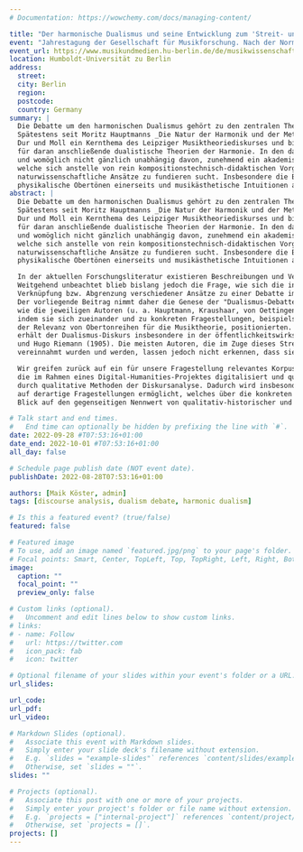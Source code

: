 ```yaml
---
# Documentation: https://wowchemy.com/docs/managing-content/

title: "Der harmonische Dualismus und seine Entwicklung zum 'Streit- und Angelpunkt der Musiktheorie' - eine Diskursanalyse"
event: "Jahrestagung der Gesellschaft für Musikforschung. Nach der Norm: Musikwissenschaft im 21. Jahrhundert"
event_url: https://www.musikundmedien.hu-berlin.de/de/musikwissenschaft/gfm2022
location: Humboldt-Universität zu Berlin
address:
  street:
  city: Berlin
  region:
  postcode:
  country: Germany
summary: |
  Die Debatte um den harmonischen Dualismus gehört zu den zentralen Themenfeldern der Musiktheorie des 19. Jahrhunderts in Deutschland. 
  Spätestens seit Moritz Hauptmanns _Die Natur der Harmonik und der Metrik_ (1853) war die Frage nach der Beziehung der beiden Tongeschlechter 
  Dur und Moll ein Kernthema des Leipziger Musiktheoriediskurses und bildete in ihrer dialektischen Grundkonzeption das Fundament 
  für daran anschließende dualistische Theorien der Harmonie. In den darauf folgenden Jahrzehnten bildete sich darüber hinaus, 
  und womöglich nicht gänzlich unabhängig davon, zunehmend ein akademisches Selbstverständnis einer Musiktheorie heraus, 
  welche sich anstelle von rein kompositionstechnisch-didaktischen Vorgaben durch eine stärkere Rückbindung an philosophische und 
  naturwissenschaftliche Ansätze zu fundieren sucht. Insbesondere die Begründung der Mollkonsonanz wurde durch Bezugnahme auf 
  physikalische Obertönen einerseits und musikästhetische Intuitionen andererseits zu einem wichtigen Austragungsfeld dieses Selbstverortungsprozesses.
abstract: |
  Die Debatte um den harmonischen Dualismus gehört zu den zentralen Themenfeldern der Musiktheorie des 19. Jahrhunderts in Deutschland. 
  Spätestens seit Moritz Hauptmanns _Die Natur der Harmonik und der Metrik_ (1853) war die Frage nach der Beziehung der beiden Tongeschlechter 
  Dur und Moll ein Kernthema des Leipziger Musiktheoriediskurses und bildete in ihrer dialektischen Grundkonzeption das Fundament 
  für daran anschließende dualistische Theorien der Harmonie. In den darauf folgenden Jahrzehnten bildete sich darüber hinaus, 
  und womöglich nicht gänzlich unabhängig davon, zunehmend ein akademisches Selbstverständnis einer Musiktheorie heraus, 
  welche sich anstelle von rein kompositionstechnisch-didaktischen Vorgaben durch eine stärkere Rückbindung an philosophische und 
  naturwissenschaftliche Ansätze zu fundieren sucht. Insbesondere die Begründung der Mollkonsonanz wurde durch Bezugnahme auf 
  physikalische Obertönen einerseits und musikästhetische Intuitionen andererseits zu einem wichtigen Austragungsfeld dieses Selbstverortungsprozesses.

  In der aktuellen Forschungsliteratur existieren Beschreibungen und Vergleiche der Theorie-Entwürfe diverser beteiligter Autoren. 
  Weitgehend unbeachtet blieb bislang jedoch die Frage, wie sich die inhaltliche Auseinandersetzung selbst von der Aneinanderreihung und 
  Verknüpfung bzw. Abgrenzung verschiedener Ansätze zu einer Debatte im eigentlichen Sinne entwickelte. 
  Der vorliegende Beitrag nimmt daher die Genese der "Dualismus-Debatte" in zeitgenössischen Publikationen in den Blick und zeichnet nach, 
  wie die jeweiligen Autoren (u. a. Hauptmann, Kraushaar, von Oettingen, Hostinsky und Riemann) implizit oder explizit daran teilnahmen, 
  indem sie sich zueinander und zu konkreten Fragestellungen, beispielsweise etwa dem Tongeschlecht der Oberdominante in Moll oder 
  der Relevanz von Obertonreihen für die Musiktheorie, positionierten. Den Charakter einer zwischen zwei Polen ausgefochtenen Debatte 
  erhält der Dualismus-Diskurs insbesondere in der öffentlichkeitswirksam ausgetragenen Auseinandersetzung zwischen Georg Capellen 
  und Hugo Riemann (1905). Die meisten Autoren, die im Zuge dieses Streits retrospektiv für die dualistische oder monistische Seite 
  vereinnahmt wurden und werden, lassen jedoch nicht erkennen, dass sie sich selbst als Teilnehmer einer dermaßen klar umrissenen Debatte wahrgenommen hätten.

  Wir greifen zurück auf ein für unsere Fragestellung relevantes Korpus musiktheoretischer Schriften, 
  die im Rahmen eines Digital-Humanities-Projektes digitalisiert und quantitativ analysiert wurden und ergänzen diesen "Distant-Reading"-Ansatz 
  durch qualitative Methoden der Diskursanalyse. Dadurch wird insbesondere auch eine kritischen Evaluation der Anwendung quantitativer Methoden 
  auf derartige Fragestellungen ermöglicht, welches über die konkreten Befunde unserer Analyse hinaus einen 
  Blick auf den gegenseitigen Nennwert von qualitativ-historischer und quantitativ-empirischer Musikforschung eröffnet. 

# Talk start and end times.
#   End time can optionally be hidden by prefixing the line with `#`.
date: 2022-09-28 #T07:53:16+01:00
date_end: 2022-10-01 #T07:53:16+01:00
all_day: false

# Schedule page publish date (NOT event date).
publishDate: 2022-08-28T07:53:16+01:00

authors: [Maik Köster, admin]
tags: [discourse analysis, dualism debate, harmonic dualism]

# Is this a featured event? (true/false)
featured: false

# Featured image
# To use, add an image named `featured.jpg/png` to your page's folder. 
# Focal points: Smart, Center, TopLeft, Top, TopRight, Left, Right, BottomLeft, Bottom, BottomRight.
image:
  caption: ""
  focal_point: ""
  preview_only: false

# Custom links (optional).
#   Uncomment and edit lines below to show custom links.
# links:
# - name: Follow
#   url: https://twitter.com
#   icon_pack: fab
#   icon: twitter

# Optional filename of your slides within your event's folder or a URL.
url_slides:

url_code:
url_pdf:
url_video:

# Markdown Slides (optional).
#   Associate this event with Markdown slides.
#   Simply enter your slide deck's filename without extension.
#   E.g. `slides = "example-slides"` references `content/slides/example-slides.md`.
#   Otherwise, set `slides = ""`.
slides: ""

# Projects (optional).
#   Associate this post with one or more of your projects.
#   Simply enter your project's folder or file name without extension.
#   E.g. `projects = ["internal-project"]` references `content/project/deep-learning/index.md`.
#   Otherwise, set `projects = []`.
projects: []
---
```

